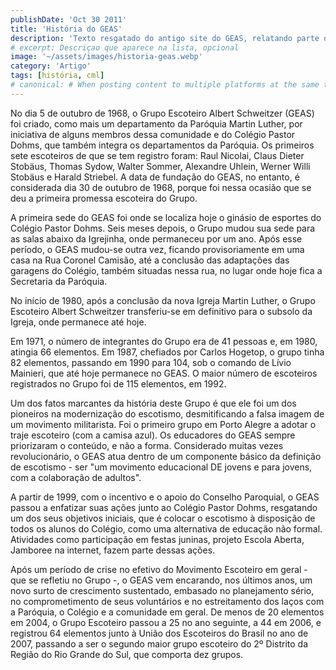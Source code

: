 ```yaml
---
publishDate: 'Oct 30 2011'
title: 'História do GEAS'
description: 'Texto resgatado do antigo site do GEAS, relatando parte da história do Grupo, até meados de 2012.'
# excerpt: Descriçao que aparece na lista, opcional
image: '~/assets/images/historia-geas.webp'
category: 'Artigo'
tags: [história, cml]
# canonical: # When posting content to multiple platforms at the same time (such as this website and Medium) and want to specify the ultimate authority. Remove it to automatically generate canonical
---
```


No dia 5 de outubro de 1968, o Grupo Escoteiro Albert Schweitzer (GEAS) foi criado, como mais um departamento da Paróquia Martin Luther, por iniciativa de alguns membros dessa comunidade e do Colégio Pastor Dohms, que também integra os departamentos da Paróquia. Os primeiros sete escoteiros de que se tem registro foram: Raul Nicolai, Claus Dieter Stobäus, Thomas Sydow, Walter Sommer, Alexandre Uhlein, Werner Willi Stobäus e Harald Striebel. A data de fundação do GEAS, no entanto, é considerada dia 30 de outubro de 1968, porque foi nessa ocasião que se deu a primeira promessa escoteira do Grupo.

A primeira sede do GEAS foi onde se localiza hoje o ginásio de esportes do Colégio Pastor Dohms. Seis meses depois, o Grupo mudou sua sede para as salas abaixo da Igrejinha, onde permaneceu por um ano. Após esse período, o GEAS mudou-se outra vez, ficando provisoriamente em uma casa na Rua Coronel Camisão, até a conclusão das adaptações das garagens do Colégio, também situadas nessa rua, no lugar onde hoje fica a Secretaria da Paróquia.

No início de 1980, após a conclusão da nova Igreja Martin Luther, o Grupo Escoteiro Albert Schweitzer transferiu-se em definitivo para o subsolo da Igreja, onde permanece até hoje.

Em 1971, o número de integrantes do Grupo era de 41 pessoas e, em 1980, atingia 66 elementos. Em 1987, chefiados por Carlos Hogetop, o grupo tinha 82 elementos, passando em 1990 para 104, sob o comando de Lívio Mainieri, que até hoje permanece no GEAS. O maior número de escoteiros registrados no Grupo foi de 115 elementos, em 1992.

Um dos fatos marcantes da história deste Grupo é que ele foi um dos pioneiros na modernização do escotismo, desmitificando a falsa imagem de um movimento militarista. Foi o primeiro grupo em Porto Alegre a adotar o traje escoteiro (com a camisa azul). Os educadores do GEAS sempre priorizaram o conteúdo, e não a forma. Considerado muitas vezes revolucionário, o GEAS atua dentro de um componente básico da definição de escotismo - ser "um movimento educacional DE jovens e para jovens, com a colaboração de adultos".

A partir de 1999, com o incentivo e o apoio do Conselho Paroquial, o GEAS passou a enfatizar suas ações junto ao Colégio Pastor Dohms, resgatando um dos seus objetivos iniciais, que é colocar o escotismo à disposição de todos os alunos do Colégio, como uma alternativa de educação não formal. Atividades como participação em festas juninas, projeto Escola Aberta, Jamboree na internet, fazem parte dessas ações.

Após um período de crise no efetivo do Movimento Escoteiro em geral - que se refletiu no Grupo -, o GEAS vem encarando, nos últimos anos, um novo surto de crescimento sustentado, embasado no planejamento sério, no comprometimento de seus voluntários e no estreitamento dos laços com a Paróquia, o Colégio e a comunidade em geral. De menos de 20 elementos em 2004, o Grupo Escoteiro passou a 25 no ano seguinte, a 44 em 2006, e registrou 64 elementos junto à União dos Escoteiros do Brasil no ano de 2007, passando a ser o segundo maior grupo escoteiro do 2º Distrito da Região do Rio Grande do Sul, que comporta dez grupos.
